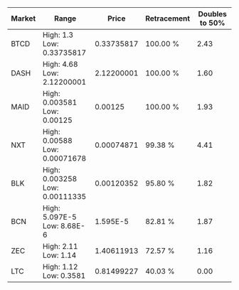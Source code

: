 | Market | Range | Price| Retracement | Doubles to 50% |
| --- | --- | --- | --- | --- |
| BTCD | High: 1.3<br />Low: 0.33735817 | 0.33735817 | 100.00 % | 2.43 |
| DASH | High: 4.68<br />Low: 2.12200001 | 2.12200001 | 100.00 % | 1.60 |
| MAID | High: 0.003581<br />Low: 0.00125 | 0.00125 | 100.00 % | 1.93 |
| NXT | High: 0.00588<br />Low: 0.00071678 | 0.00074871 | 99.38 % | 4.41 |
| BLK | High: 0.003258<br />Low: 0.00111335 | 0.00120352 | 95.80 % | 1.82 |
| BCN | High: 5.097E-5<br />Low: 8.68E-6 | 1.595E-5 | 82.81 % | 1.87 |
| ZEC | High: 2.11<br />Low: 1.14 | 1.40611913 | 72.57 % | 1.16 |
| LTC | High: 1.12<br />Low: 0.3581 | 0.81499227 | 40.03 % | 0.00 |
